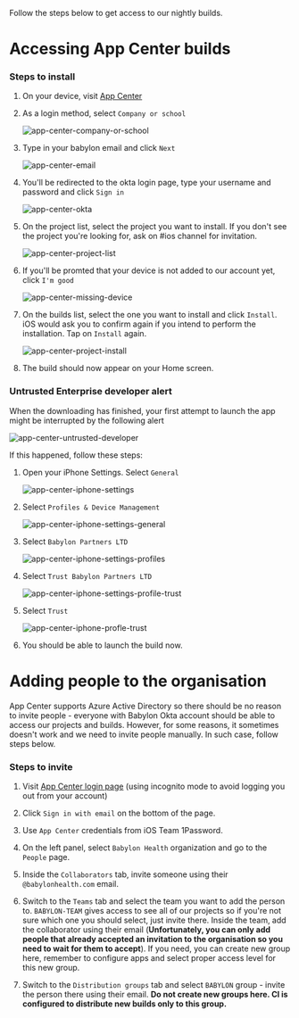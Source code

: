 Follow the steps below to get access to our nightly builds.

# Accessing App Center builds

### Steps to install
1. On your device, visit [App Center](http://appcenter.ms/apps)

2. As a login method, select `Company or school`

	![app-center-company-or-school](./Assets/app-center/company-or-school.png)

3. Type in your babylon email and click `Next`

	![app-center-email](./Assets/app-center/email.png)

4. You'll be redirected to the okta login page, type your username and password and click `Sign in`

	![app-center-okta](./Assets/app-center/okta.png)

5. On the project list, select the project you want to install. If you don't see the project you're looking for, ask on #ios channel for invitation.

	![app-center-project-list](./Assets/app-center/project-list.png)

6. If you'll be promted that your device is not added to our account yet, click `I'm good`

	![app-center-missing-device](./Assets/app-center/missing-device.jpg)

7. On the builds list, select the one you want to install and click `Install`. iOS would ask you to confirm again if you intend to perform the installation. Tap on `Install` again.

	![app-center-project-install](./Assets/app-center/project-install.jpg)

8. The build should now appear on your Home screen.

### Untrusted Enterprise developer alert
When the downloading has finished, your first attempt to launch the app might be interrupted by the following alert

![app-center-untrusted-developer](./Assets/app-center/untrusted-developer.png)

If this happened, follow these steps:

1. Open your iPhone Settings. Select `General`

	![app-center-iphone-settings](./Assets/app-center/iphone-settings.png)

2. Select `Profiles & Device Management`

	![app-center-iphone-settings-general](./Assets/app-center/iphone-settings-general.png)

3. Select `Babylon Partners LTD`

	![app-center-iphone-settings-profiles](./Assets/app-center/iphone-settings-profiles.png)

4. Select `Trust Babylon Partners LTD`

	![app-center-iphone-settings-profile-trust](./Assets/app-center/iphone-settings-profile-trust.png)

5. Select `Trust`

	![app-center-iphone-profle-trust](./Assets/app-center/iphone-profle-trust.png)

6. You should be able to launch the build now.


# Adding people to the organisation
App Center supports Azure Active Directory so there should be no reason to invite people - everyone with Babylon Okta account should be able to access our projects and builds. However, for some reasons, it sometimes doesn't work and we need to invite people manually. In such case, follow steps below.

### Steps to invite

1. Visit [App Center login page](https://appcenter.ms/sign-in) (using incognito mode to avoid logging you out from your account)

2. Click `Sign in with email` on the bottom of the page.

3. Use `App Center` credentials from iOS Team 1Password.

4. On the left panel, select `Babylon Health` organization and go to the `People` page.

5. Inside the `Collaborators` tab, invite someone using their `@babylonhealth.com` email.

6. Switch to the `Teams` tab and select the team you want to add the person to. `BABYLON-TEAM` gives access to see all of our projects so if you're not sure which one you should select, just invite there. Inside the team, add the collaborator using their email (**Unfortunately, you can only add people that already accepted an invitation to the organisation so you need to wait for them to accept**). If you need, you can create new group here, remember to configure apps and select proper access level for this new group.

7. Switch to the `Distribution groups` tab and select `BABYLON` group - invite the person there using their email. **Do not create new groups here. CI is configured to distribute new builds only to this group.**
